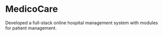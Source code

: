 
# MedicoCare

Developed a full-stack online hospital management system with modules for patient management. 

